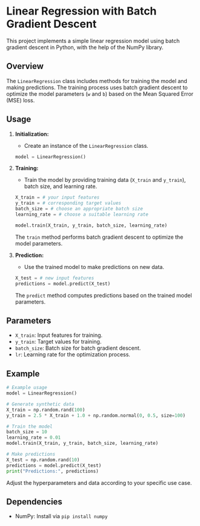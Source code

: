 # Linear Regression with Batch Gradient Descent

This project implements a simple linear regression model using batch gradient descent in Python, with the help of the NumPy library.

## Overview

The `LinearRegression` class includes methods for training the model and making predictions. The training process uses batch gradient descent to optimize the model parameters (`w` and `b`) based on the Mean Squared Error (MSE) loss.

## Usage

1. **Initialization:**
   - Create an instance of the `LinearRegression` class.

   ```python
   model = LinearRegression()
   ```

2. **Training:**
   - Train the model by providing training data (`X_train` and `y_train`), batch size, and learning rate.

   ```python
   X_train = # your input features
   y_train = # corresponding target values
   batch_size = # choose an appropriate batch size
   learning_rate = # choose a suitable learning rate

   model.train(X_train, y_train, batch_size, learning_rate)
   ```

   The `train` method performs batch gradient descent to optimize the model parameters.

3. **Prediction:**
   - Use the trained model to make predictions on new data.

   ```python
   X_test = # new input features
   predictions = model.predict(X_test)
   ```

   The `predict` method computes predictions based on the trained model parameters.

## Parameters

- `X_train`: Input features for training.
- `y_train`: Target values for training.
- `batch_size`: Batch size for batch gradient descent.
- `lr`: Learning rate for the optimization process.

## Example

```python
# Example usage
model = LinearRegression()

# Generate synthetic data
X_train = np.random.rand(100)
y_train = 2.5 * X_train + 1.0 + np.random.normal(0, 0.5, size=100)

# Train the model
batch_size = 10
learning_rate = 0.01
model.train(X_train, y_train, batch_size, learning_rate)

# Make predictions
X_test = np.random.rand(10)
predictions = model.predict(X_test)
print("Predictions:", predictions)
```

Adjust the hyperparameters and data according to your specific use case.

## Dependencies

- NumPy: Install via `pip install numpy`
